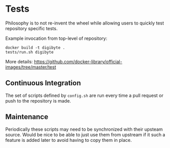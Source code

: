 # Tests

Philosophy is to not re-invent the wheel while allowing users to quickly test repository specific tests.

Example invocation from top-level of repository:

    docker build -t digibyte .
    tests/run.sh digibyte

More details: https://github.com/docker-library/official-images/tree/master/test

## Continuous Integration

The set of scripts defined by `config.sh` are run every time a pull request or push to the repository is made.

## Maintenance

Periodically these scripts may need to be synchronized with their upsteam source.  Would be nice to be able to just use them from upstream if it such a feature is added later to avoid having to copy them in place.

